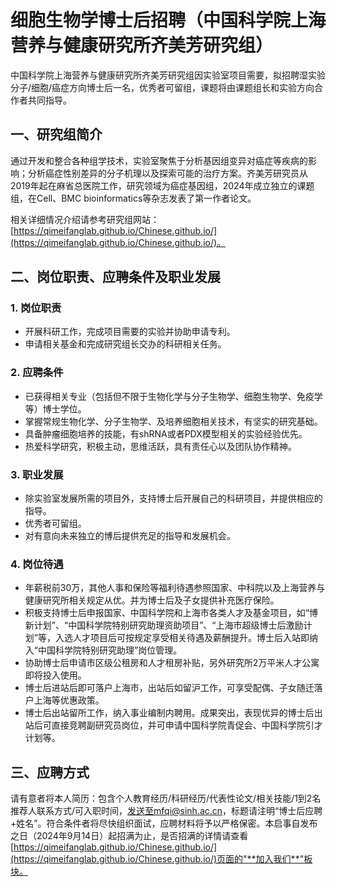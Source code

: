# 细胞生物学博士后招聘（中国科学院上海营养与健康研究所齐美芳研究组）

中国科学院上海营养与健康研究所齐美芳研究组因实验室项目需要，拟招聘湿实验分子/细胞/癌症方向博士后一名，优秀者可留组，课题将由课题组长和实验方向合作者共同指导。
## 一、研究组简介
通过开发和整合各种组学技术，实验室聚焦于分析基因组变异对癌症等疾病的影响；分析癌症性别差异的分子机理以及探索可能的治疗方案。齐美芳研究员从2019年起在麻省总医院工作，研究领域为癌症基因组，2024年成立独立的课题组，在Cell、BMC bioinformatics等杂志发表了第一作者论文。

相关详细情况介绍请参考研究组网站：[https://qimeifanglab.github.io/Chinese.github.io/](https://qimeifanglab.github.io/Chinese.github.io/)。
## 二、岗位职责、应聘条件及职业发展
###  1.	岗位职责
- 	开展科研工作，完成项目需要的实验并协助申请专利。
- 	申请相关基金和完成研究组长交办的科研相关任务。
### 2.	应聘条件
-	已获得相关专业（包括但不限于生物化学与分子生物学、细胞生物学、免疫学等）博士学位。
-	掌握常规生物化学、分子生物学、及培养细胞相关技术，有坚实的研究基础。
-	具备肿瘤细胞培养的技能，有shRNA或者PDX模型相关的实验经验优先。
-	热爱科学研究，积极主动，思维活跃，具有责任心以及团队协作精神。
### 3.	职业发展
-	除实验室发展所需的项目外，支持博士后开展自己的科研项目，并提供相应的指导。
-	优秀者可留组。
-	对有意向未来独立的博后提供充足的指导和发展机会。
### 4.	岗位待遇
-	年薪税前30万，其他人事和保险等福利待遇参照国家、中科院以及上海营养与健康研究所相关规定从优。并为博士后及子女提供补充医疗保险。
-	积极支持博士后申报国家、中国科学院和上海市各类人才及基金项目，如“博新计划”、“中国科学院特别研究助理资助项目”、“上海市超级博士后激励计划”等，入选人才项目后可按规定享受相关待遇及薪酬提升。博士后入站即纳入“中国科学院特别研究助理”岗位管理。
-	协助博士后申请市区级公租房和人才租房补贴，另外研究所2万平米人才公寓即将投入使用。
-	博士后进站后即可落户上海市，出站后如留沪工作，可享受配偶、子女随迁落户上海等优惠政策。
-	博士后出站留所工作，纳入事业编制内聘用。成果突出，表现优异的博士后出站后可直接竞聘副研究员岗位，并可申请中国科学院青促会、中国科学院引才计划等。
## 三、应聘方式
请有意者将本人简历：包含个人教育经历/科研经历/代表性论文/相关技能/1到2名推荐人联系方式/可入职时间，发送至mfqi@sinh.ac.cn，标题请注明“博士后应聘+姓名”。符合条件者将尽快组织面试，应聘材料将予以严格保密。本启事自发布之日（2024年9月14日）起招满为止，是否招满的详情请查看[https://qimeifanglab.github.io/Chinese.github.io/](https://qimeifanglab.github.io/Chinese.github.io/)页面的"**加入我们**"板块。

